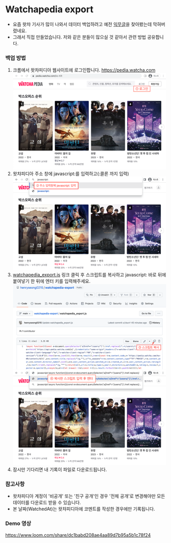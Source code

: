 # Watchapedia export
- 요즘 왓챠 기사가 많이 나와서 데이터 백업하려고 예전 [익무글](https://extmovie.com/movietalk/37623288)을 찾아봤는데 막혀버렸네요.
- 그래서 직접 만들었습니다. 저와 같은 분들이 많으실 것 같아서 관련 방법 공유합니다.

### 백업 방법
1. 크롬에서 왓챠피디아 웹사이트에 로그인합니다. https://pedia.watcha.com
    <img width="650" src="https://raw.githubusercontent.com/erinyskim/watchapedia-export/main/img/export_001.png">
2. 왓챠피디아 주소 창에 javascript:를 입력하고(:콜론 까지 입력)
    <img width="650" src="https://raw.githubusercontent.com/erinyskim/watchapedia-export/main/img/export_002.png">
3. [watchapedia_export.js](https://github.com/erinyskim/watchapedia-export/blob/main/watchapedia_export.js) 링크 클릭 후 스크립트를 복사하고 javascript: 바로 뒤에 붙여넣기 한 뒤에 엔터 키를 입력해주세요.
    <img width="650" src="https://raw.githubusercontent.com/erinyskim/watchapedia-export/main/img/export_003.png">
    <img width="650" src="https://raw.githubusercontent.com/erinyskim/watchapedia-export/main/img/export_004.png">
4. 잠시만 기다리면 내 기록이 파일로 다운로드됩니다. 

### 참고사항
- 왓챠피디아 계정이 '비공개' 또는 '친구 공개'인 경우 '전체 공개'로 변경해야만 모든 데이터를 다운로드 받을 수 있습니다.
- 본 날짜(WatchedAt)는 왓챠피디아에 코멘트를 작성한 경우에만 기록됩니다.

### Demo 영상
https://www.loom.com/share/dc1babd208ae4aa89d7b95a5b1c78f24
